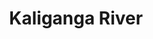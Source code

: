 ---
title: "Kaliganga River"
title_bn: "কালীগঙ্গা নদী"
description: "Kaliganga river used to cover Magura, Narail. It is an extinct river now. It had historical background."
---